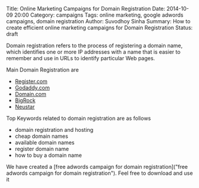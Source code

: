 Title: Online Marketing Campaigns for Domain Registration
Date: 2014-10-09 20:00
Category: campaigns
Tags: online marketing, google adwords campaigns, domain registration
Author: Suvodhoy Sinha
Summary: How to create efficient online marketing campaigns for Domain Registration
Status: draft

Domain registration refers to the process of registering a domain name, which identifies one or more IP addresses with a name that is easier to remember and use in URLs to identify particular Web pages.

Main Domain Registration are 

- [Register.com](http://www.register.com/ "Register.com Domain Registration")
- [Godaddy.com](http://www.godaddy.com/ "Godaddy Domain Registration")
- [Domain.com](http://www.domain.com/ "Domain.com Domain Registration")
- [BigRock](http://www.bigrock.in/ "Big Rock Domain Registration")
- [Neustar](http://www.neustar.us/ "Neustar Domain Registration")

Top Keywords related to domain registration are as follows

- domain registration and hosting
- cheap domain names
- available domain names
- register domain name
- how to buy a domain name

We have created a [free adwords campaign for domain registration]("free adwords campaign for domain registration"). Feel free to download and use it

